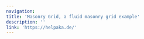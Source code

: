 ```yaml
---
navigation:
title: 'Masonry Grid, a fluid masonry grid example'
description: ''
link: 'https://helpaka.de/'
---
```

